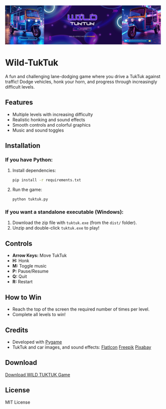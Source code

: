 ![Banner](https://github.com/dhananjayaDev/wild-tuktuk/blob/master/assets/banner01.png)

# Wild-TukTuk

A fun and challenging lane-dodging game where you drive a TukTuk against traffic! Dodge vehicles, honk your horn, and progress through increasingly difficult levels.

## Features
- Multiple levels with increasing difficulty
- Realistic honking and sound effects
- Smooth controls and colorful graphics
- Music and sound toggles

## Installation

### If you have Python:
1. Install dependencies:
   ```sh
   pip install -r requirements.txt
   ```
2. Run the game:
   ```sh
   python tuktuk.py
   ```

### If you want a standalone executable (Windows):
1. Download the zip file with `tuktuk.exe` (from the `dist/` folder).
2. Unzip and double-click `tuktuk.exe` to play!

## Controls
- **Arrow Keys:** Move TukTuk
- **H:** Honk
- **M:** Toggle music
- **P:** Pause/Resume
- **Q:** Quit
- **R:** Restart

## How to Win
- Reach the top of the screen the required number of times per level.
- Complete all levels to win!

## Credits
- Developed with [Pygame](https://www.pygame.org/)
- TukTuk and car images, and sound effects: [FlatIcon](https://www.flaticon.com/) [Freepik](https://www.freepik.com/) [Pixabay](https://pixabay.com/)

## Download
[Download WILD TUKTUK Game](https://github.com/dhananjayaDev/wild-tuktuk/raw/refs/heads/master/dist/Wild-TukTuk.exe)

## License
MIT License 




